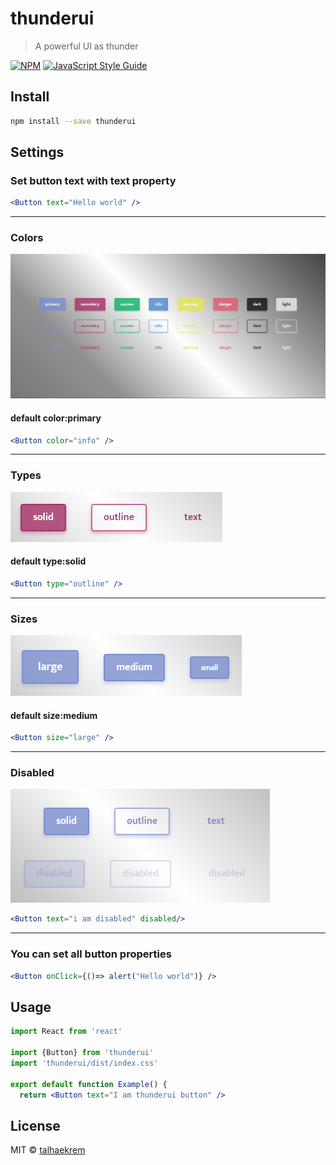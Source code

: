 # thunderui

> A powerful UI as thunder

[![NPM](https://img.shields.io/npm/v/thunderui.svg)](https://www.npmjs.com/package/thunderui) [![JavaScript Style Guide](https://img.shields.io/badge/code_style-standard-brightgreen.svg)](https://standardjs.com)

## Install

```bash
npm install --save thunderui
```

## Settings

### Set button text with text property

```jsx
<Button text="Hello world" />
```

***

### Colors

![thunderui buttons color](https://github.com/talhaekrem/thunderui/blob/master/images/colors.png)

#### default color:primary

```jsx
<Button color="info" />
```

***

### Types

![thunderui buttons types](https://github.com/talhaekrem/thunderui/blob/master/images/types.png)

#### default type:solid

```jsx
<Button type="outline" />
```

***

### Sizes

![thunderui buttons sizes](https://github.com/talhaekrem/thunderui/blob/master/images/size.png)

#### default size:medium

```jsx
<Button size="large" />
```

***

### Disabled

![thunderui buttons disabled](https://github.com/talhaekrem/thunderui/blob/master/images/disabled.png)

```jsx
<Button text="i am disabled" disabled/>
```

***

### You can set all button properties

```jsx
<Button onClick={()=> alert("Hello world")} />
```

## Usage

```jsx
import React from 'react'

import {Button} from 'thunderui'
import 'thunderui/dist/index.css'

export default function Example() {
  return <Button text="I am thunderui button" />
```

## License

MIT © [talhaekrem](https://github.com/talhaekrem)
